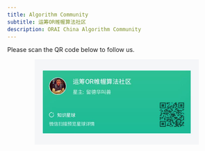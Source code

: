 ```yaml
---
title: Algorithm Community
subtitle: 运筹OR帷幄算法社区
description: ORAI China Algorithm Community
---
```


 Please scan the QR code below to follow us.

 <p align="center"><img width="75%" src="images/about/zhishixingqiu.jpg" /></p>

